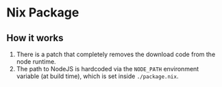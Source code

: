 # Nix Package

## How it works

1. There is a patch that completely removes the download code from the node runtime.
2. The path to NodeJS is hardcoded via the `NODE_PATH` environment variable (at build time), which is set inside
   `./package.nix`.
